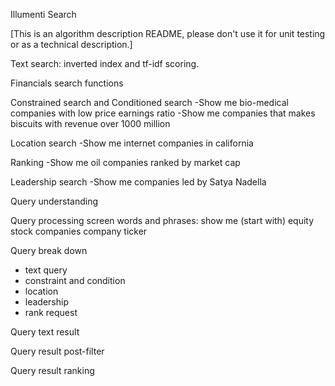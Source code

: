 Illumenti Search 

[This is an algorithm description README, please don't use it for unit testing or as a technical description.]

Text search: inverted index and tf-idf scoring. 

Financials search functions 

Constrained search and Conditioned search 
-Show me bio-medical companies with low price earnings ratio 
-Show me companies that makes biscuits with revenue over 1000 million 

Location search 
-Show me internet companies in california 

Ranking 
-Show me oil companies ranked by market cap 

Leadership search 
-Show me companies led by Satya Nadella 


Query understanding

Query processing
screen words and phrases: 
show me (start with) 
equity
stock
companies
company
ticker

Query break down 
- text query 
- constraint and condition 
- location 
- leadership 
- rank request 

Query text result 

Query result post-filter 

Query result ranking 

